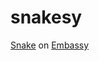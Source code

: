 # snakesy
[Snake](https://docs.rust-embedded.org/discovery/microbit/11-snake-game/index.html) on [Embassy](https://github.com/embassy-rs/embassy)
